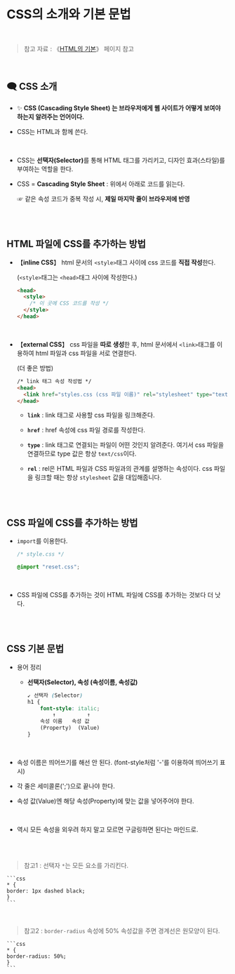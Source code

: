 # CSS의 소개와 기본 문법

<br/>

> 참고 자료 : 《<a href="https://github.com/SangYoonLee1231/TIL/blob/main/HTML%20%26%20CSS/html_basic_concept.md">HTML의 기본</a>》 페이지 참고

<br/>

## 🗨 CSS 소개

- ✨ <strong>CSS (Cascading Style Sheet) 는 브라우저에게 웹 사이트가 어떻게 보여야 하는지 알려주는 언어이다.</strong>

- CSS는 HTML과 함께 쓴다.

<br/>

- CSS는 <strong>선택자(Selector)</strong>를 통해 HTML 태그를 가리키고, 디자인 효과(스타일)를 부여하는 역할을 한다.

- CSS = <strong>Cascading Style Sheet</strong> : 위에서 아래로 코드를 읽는다.

  ☞ 같은 속성 코드가 중복 작성 시, <strong>제일 마지막 줄이 브라우저에 반영</strong>

<br/><br/>

## HTML 파일에 CSS를 추가하는 방법

- 【<strong>inline CSS</strong>】 html 문서의 <code>\<style></code>태그 사이에 css 코드를 <strong>직접 작성</strong>한다.

  (<code>\<style></code>태그는 <code>\<head></code>태그 사이에 작성한다.)

  ```html
  <head>
    <style>
      /* 이 곳에 CSS 코드를 작성 */
    </style>
  </head>
  ```

<br/>

- 【<strong>external CSS</strong>】 css 파일을 <strong>따로 생성</strong>한 후, html 문서에서 <code>\<link></code>태그를 이용하여 html 파일과 css 파일을 서로 연결한다.

  (더 좋은 방법)

  ```html
  /* link 태그 속성 작성법 */
  <head>
    <link href="styles.css (css 파일 이름)" rel="stylesheet" type="text/css" />
  </head>
  ```

  - <strong><code>link</code></strong> : link 태그로 사용할 css 파일을 링크해준다.

  - <strong><code>href</code></strong> : href 속성에 css 파일 경로를 작성한다.

  - <strong><code>type</code></strong> : link 태그로 연결되는 파일이 어떤 것인지 알려준다. 여기서 css 파일을 연결하므로 type 값은 항상 <code>text/css</code>이다.

  - <strong><code>rel</code></strong> : rel은 HTML 파일과 CSS 파일과의 관계를 설명하는 속성이다. css 파일을 링크할 때는 항상 <code>stylesheet</code> 값을 대입해줍니다.

<br/><br/>

## CSS 파일에 CSS를 추가하는 방법

- <code>import</code>를 이용한다.

  ```css
  /* style.css */

  @import "reset.css";
  ```

<br/>

- CSS 파일에 CSS를 추가하는 것이 HTML 파일에 CSS를 추가하는 것보다 더 낫다.

<br/><br/>

## CSS 기본 문법

- 용어 정리

  - <strong>선택자(Selector), 속성 (속성이름, 속성값)</strong>

    ```css
    ↙ 선택자 (Selector)
    h1 {
        font-style: italic;
            ↑          ↑
        속성 이름   속성 값
        (Property)  (Value)
    }
    ```

<br/>

- 속성 이름은 띄어쓰기를 해선 안 된다. (font-style처럼 '-'를 이용하여 띄어쓰기 표시)

- 각 줄은 세미콜론(';')으로 끝나야 한다.

- 속성 값(Value)엔 해당 속성(Property)에 맞는 값을 넣어주어야 한다.

<br/>

- 역시 모든 속성을 외우려 하지 말고 모르면 구글링하면 된다는 마인드로.

<br/><br/>

> 참고1 : 선택자 <code>\*</code>는 모든 요소를 가리킨다.

    ```css
    * {
    border: 1px dashed black;
    }
    ```

<br/>

> 참고2 : <code>border-radius</code> 속성에 50% 속성값을 주면 경계선은 원모양이 된다.

    ```css
    * {
    border-radius: 50%;
    }
    ```

